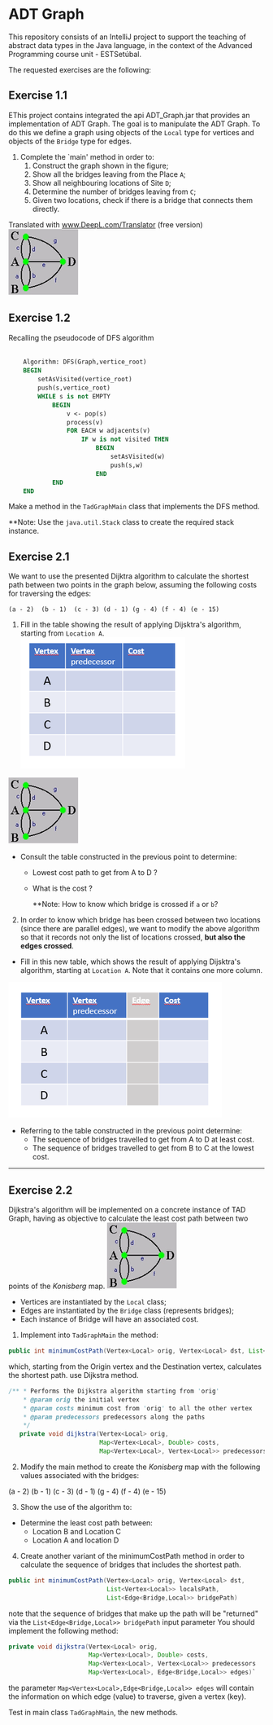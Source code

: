 # ADT Graph

This repository consists of an IntelliJ project to support the teaching of abstract data types in the Java language, in the context of the Advanced Programming course unit - ESTSetúbal.

The requested exercises are the following:

## Exercise 1.1


EThis project contains integrated the api ADT_Graph.jar that provides an implementation of ADT Graph.
The goal is to manipulate the ADT Graph. To do this we define a graph using objects of the `Local` type for vertices and objects of the `Bridge` type for edges.

1. Complete the `main' method in order to:
    1. Construct the graph shown in the figure;
    2. Show all the bridges leaving from the Place `A`;
    3. Show all neighbouring locations of Site `D`;
    4. Determine the number of bridges leaving from `C`;
    5. Given two locations, check if there is a bridge that connects them directly.

Translated with www.DeepL.com/Translator (free version)
![Graph](images/BridgesGraph.png)

## Exercise 1.2

Recalling the pseudocode of DFS algorithm

```pascal

    Algorithm: DFS(Graph,vertice_root)
    BEGIN
        setAsVisited(vertice_root)
        push(s,vertice_root)
        WHILE s is not EMPTY
            BEGIN
                v <- pop(s)     
                process(v)
                FOR EACH w adjacents(v)
                    IF w is not visited THEN
                        BEGIN
                            setAsVisited(w)
                            push(s,w)
                        END
            END                    
    END

```

Make a method in the `TadGraphMain` class that implements the DFS method.

**Note: Use the `java.util.Stack` class to create the required stack instance.


## Exercise 2.1


We want to use the presented Dijktra algorithm to calculate the shortest path between two points in the graph below, assuming the following costs for traversing the edges:


    (a - 2)  (b - 1)  (c - 3) (d - 1) (g - 4) (f - 4) (e - 15) 
  
1. Fill in the table showing the result of applying Dijsktra's algorithm, starting from `Location A`.
![table1](images/tableEx1.PNG)

![Graph](images/BridgesGraph.png)

- Consult the table constructed in the previous point to determine:
    - Lowest cost path to get from A to D ?
    - What is the cost ?

      **Note: How to know which bridge is crossed if `a` or `b`?

2. In order to know which bridge has been crossed between two locations (since there are parallel edges), we want to modify the above algorithm so that it records not only the list of locations crossed, **but also the edges crossed**.

* Fill in this new table, which shows the result of applying Dijsktra's algorithm, starting at `Location A`. Note that it contains one more column.

![table2](images/tableEx2.PNG)

- Referring to the table constructed in the previous point determine:
    - The sequence of bridges travelled to get from A to D at least cost.
    - The sequence of bridges travelled to get from B to C at the lowest cost.

</small>

----

## Exercise 2.2 

Dijkstra's algorithm will be implemented on a concrete instance of TAD Graph, having as objective to calculate the least cost path between two points of the *Konisberg* map.
![Graph](images/BridgesGraph.png)

- Vertices are instantiated by the `Local` class;
- Edges are instantiated by the `Bridge` class (represents bridges);
- Each instance of Bridge will have an associated cost.

1. Implement into `TadGraphMain` the method:

 ```java
 public int minimumCostPath(Vertex<Local> orig, Vertex<Local> dst, List<Vertex<Local>> localsPath)
 ```
which, starting from the Origin vertex and the Destination vertex, calculates the shortest path.
use Dijkstra method.
 ```java
 /** * Performs the Dijkstra algorithm starting from 'orig'
     * @param orig the initial vertex
     * @param costs minimum cost from 'orig' to all the other vertex
     * @param predecessors predecessors along the paths
     */
    private void dijkstra(Vertex<Local> orig,
                          Map<Vertex<Local>, Double> costs,
                          Map<Vertex<Local>, Vertex<Local>> predecessors)`
 ```

2. Modify the main method to create the *Konisberg* map with the following values associated with the bridges:

  (a - 2)  (b - 1)  (c - 3) (d - 1) (g - 4) (f - 4) (e - 15) 

3. Show the use of the algorithm to:
- Determine the least cost path between:
    - Location B and Location C
    - Location A and location D

4. Create another variant of the minimumCostPath method in order to calculate the sequence of bridges that includes the shortest path.


 ```java
 public int minimumCostPath(Vertex<Local> orig, Vertex<Local> dst, 
                            List<Vertex<Local>> localsPath, 
                            List<Edge<Bridge,Local>> bridgePath)
 ```
note that the sequence of bridges that make up the path will be "returned" via the `List<Edge<Bridge,Local>> bridgePath` input parameter 
  You should implement the following method: 
 ```java
 private void dijkstra(Vertex<Local> orig,
                       Map<Vertex<Local>, Double> costs,
                       Map<Vertex<Local>, Vertex<Local>> predecessors
                       Map<Vertex<Local>, Edge<Bridge,Local>> edges)`
 ```
the  parameter `Map<Vertex<Local>,Edge<Bridge,Local>> edges` will contain the information on which edge (value) to traverse, given a vertex (key).

Test in main class  `TadGraphMain`, the new methods.
